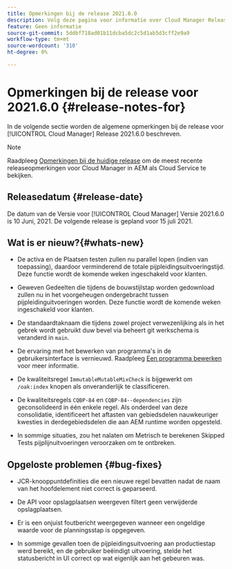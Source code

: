 ```yaml
---
title: Opmerkingen bij de release 2021.6.0
description: Volg deze pagina voor informatie over Cloud Manager Release 2021.6.0
feature: Geen informatie
source-git-commit: 5ddbf718ad01b11dcba5dc2c5d1ab5d3cff2e9a9
workflow-type: tm+mt
source-wordcount: '310'
ht-degree: 0%

---
```


# Opmerkingen bij de release voor 2021.6.0 {#release-notes-for}

In de volgende sectie worden de algemene opmerkingen bij de release voor [!UICONTROL Cloud Manager] Release 2021.6.0 beschreven.

>[!NOTE]
>Raadpleeg [Opmerkingen bij de huidige release](https://experienceleague.adobe.com/docs/experience-manager-cloud-service/onboarding/getting-access/release-notes-cloud-manager/release-notes-cm-current.html?lang=en#getting-access) om de meest recente releaseopmerkingen voor Cloud Manager in AEM als Cloud Service te bekijken.

## Releasedatum {#release-date}

De datum van de Versie voor [!UICONTROL Cloud Manager] Versie 2021.6.0 is 10 Juni, 2021.
De volgende release is gepland voor 15 juli 2021.

## Wat is er nieuw?{#whats-new}

* De activa en de Plaatsen testen zullen nu parallel lopen (indien van toepassing), daardoor verminderend de totale pijpleidingsuitvoeringstijd. Deze functie wordt de komende weken ingeschakeld voor klanten.

* Geweven Gedeelten die tijdens de bouwstijlstap worden gedownload zullen nu in het voorgeheugen ondergebracht tussen pijpleidinguitvoeringen worden. Deze functie wordt de komende weken ingeschakeld voor klanten.

* De standaardtaknaam die tijdens zowel project verwezenlijking als in het gebrek wordt gebruikt duw bevel via beheert git werkschema is veranderd in `main`.

* De ervaring met het bewerken van programma&#39;s in de gebruikersinterface is vernieuwd. Raadpleeg [Een programma bewerken](/help/using/setting-up-program.md#editing-program) voor meer informatie.

* De kwaliteitsregel `ImmutableMutableMixCheck` is bijgewerkt om `/oak:index` knopen als onveranderlijk te classificeren.

* De kwaliteitsregels `CQBP-84` en `CQBP-84--dependencies` zijn geconsolideerd in één enkele regel. Als onderdeel van deze consolidatie, identificeert het aftasten van gebiedsdelen nauwkeuriger kwesties in derdegebiedsdelen die aan AEM runtime worden opgesteld.

* In sommige situaties, zou het nalaten om Metrisch te berekenen Skipped Tests pijplijnuitvoeringen veroorzaken om te ontbreken.

## Opgeloste problemen {#bug-fixes}

* JCR-knooppuntdefinities die een nieuwe regel bevatten nadat de naam van het hoofdelement niet correct is geparseerd.

* De API voor opslagplaatsen weergeven filtert geen verwijderde opslagplaatsen.

* Er is een onjuist foutbericht weergegeven wanneer een ongeldige waarde voor de planningsstap is opgegeven.

* In sommige gevallen toen de pijpleidingsuitvoering aan productiestap werd bereikt, en de gebruiker beëindigt uitvoering, stelde het statusbericht in UI correct op wat eigenlijk aan het gebeuren was.
